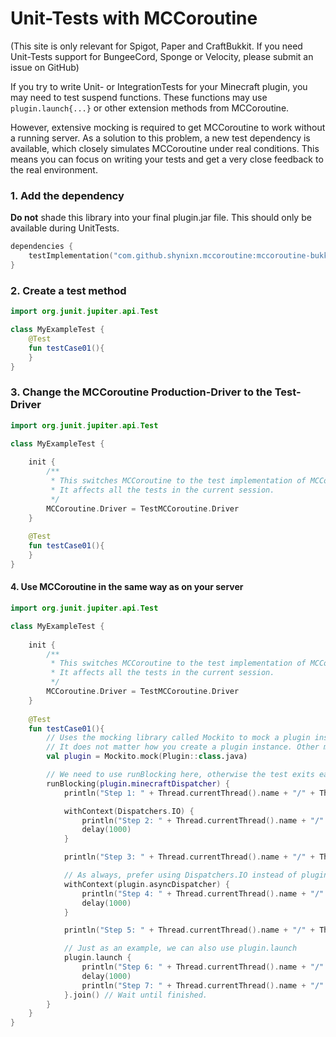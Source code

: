 # Unit-Tests with MCCoroutine

(This site is only relevant for Spigot, Paper and CraftBukkit. If you need Unit-Tests support for BungeeCord, Sponge or
Velocity, please submit an issue on GitHub)

If you try to write Unit- or IntegrationTests for your Minecraft plugin, you may need to test suspend functions. These
functions
may use ``plugin.launch{...}`` or other extension methods from MCCoroutine.

However, extensive mocking is required to get MCCoroutine to work without a running server. As a solution to this
problem, a new test dependency is available, which
closely simulates MCCoroutine under real conditions. This means you can focus on writing your tests and get a very close
feedback to the real environment.

### 1. Add the dependency

**Do not** shade this library into your final plugin.jar file. This should only be available during UnitTests.

```kotlin
dependencies {
    testImplementation("com.github.shynixn.mccoroutine:mccoroutine-bukkit-test:2.18.0")
}
```

### 2. Create a test method

```kotlin
import org.junit.jupiter.api.Test

class MyExampleTest {
    @Test
    fun testCase01(){
    }
}
```

### 3. Change the MCCoroutine Production-Driver to the Test-Driver


```kotlin
import org.junit.jupiter.api.Test

class MyExampleTest {
    
    init {
        /**
         * This switches MCCoroutine to the test implementation of MCCoroutine.
         * It affects all the tests in the current session.
         */
        MCCoroutine.Driver = TestMCCoroutine.Driver
    }
    
    @Test
    fun testCase01(){
    }
}
```

#### 4. Use MCCoroutine in the same way as on your server

```kotlin
import org.junit.jupiter.api.Test

class MyExampleTest {
    
    init {
        /**
         * This switches MCCoroutine to the test implementation of MCCoroutine.
         * It affects all the tests in the current session.
         */
        MCCoroutine.Driver = TestMCCoroutine.Driver
    }
    
    @Test
    fun testCase01(){
        // Uses the mocking library called Mockito to mock a plugin instance.
        // It does not matter how you create a plugin instance. Other mocking libraries work as well.
        val plugin = Mockito.mock(Plugin::class.java)

        // We need to use runBlocking here, otherwise the test exits early
        runBlocking(plugin.minecraftDispatcher) {
            println("Step 1: " + Thread.currentThread().name + "/" + Thread.currentThread().id)

            withContext(Dispatchers.IO) {
                println("Step 2: " + Thread.currentThread().name + "/" + Thread.currentThread().id)
                delay(1000)
            }

            println("Step 3: " + Thread.currentThread().name + "/" + Thread.currentThread().id)

            // As always, prefer using Dispatchers.IO instead of plugin.asyncDispatcher.
            withContext(plugin.asyncDispatcher) {
                println("Step 4: " + Thread.currentThread().name + "/" + Thread.currentThread().id)
                delay(1000)
            }

            println("Step 5: " + Thread.currentThread().name + "/" + Thread.currentThread().id)

            // Just as an example, we can also use plugin.launch
            plugin.launch {
                println("Step 6: " + Thread.currentThread().name + "/" + Thread.currentThread().id)
                delay(1000)
                println("Step 7: " + Thread.currentThread().name + "/" + Thread.currentThread().id)
            }.join() // Wait until finished.
        }
    }
}
```

    







